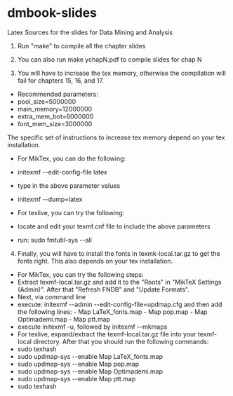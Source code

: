 # dmbook-slides
Latex Sources for the slides for Data Mining and Analysis


1. Run "make" to compile all the chapter slides

2. You can also run make ychapN.pdf to compile slides for chap N

3. You will have to increase the tex memory, otherwise the compilation
will fail for chapters 15, 16, and 17.
 - Recommended parameters:
  - pool_size=5000000
  - main_memory=12000000
  - extra_mem_bot=6000000
  - font_mem_size=3000000

The specific set of instructions to increase tex memory depend on your tex installation. 
 - For MikTex, you can do the following:
  - initexmf --edit-config-file latex 
  - type in the above parameter values
  - initexmf --dump=latex 

 - For texlive, you can try the following:
  - locate and edit your texmf.cnf file to include the above parameters
  - run: sudo fmtutil-sys --all

4. Finally, you will have to install the fonts in texmk-local.tar.gz to get the fonts right. This also depends on your tex installation.
 - For MikTex, you can try the following steps:
  - Extract texmf-local.tar.gz and add it to the "Roots" in "MikTeX Settings (Admin)". After that "Refresh FNDB" and "Update Formats". 
  - Next, via command line 
   - execute: initexmf --admin --edit-config-file=updmap.cfg and then add the following lines:
    - Map LaTeX_fonts.map
    - Map pop.map
    - Map Optimademi.map
    - Map ptt.map
   - execute initexmf -u, followed by initexmf --mkmaps 
 - For texlive, expand/extract the texmf-local.tar.gz file into your texmf-local directory. After that you should run the following commands:
  - sudo texhash
  - sudo updmap-sys --enable Map LaTeX_fonts.map
  - sudo updmap-sys --enable Map pop.map
  - sudo updmap-sys --enable Map Optimademi.map
  - sudo updmap-sys --enable Map ptt.map
  - sudo texhash

